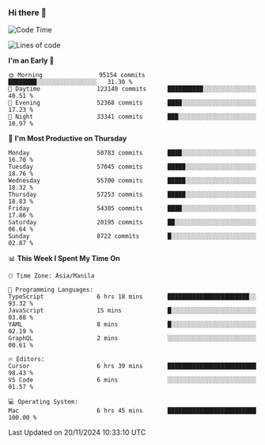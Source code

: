 ### Hi there 👋

<!--START_SECTION:waka-->
![Code Time](http://img.shields.io/badge/Code%20Time-5%2C705%20hrs%2031%20mins-blue)

![Lines of code](https://img.shields.io/badge/From%20Hello%20World%20I%27ve%20Written-126.4%20million%20lines%20of%20code-blue)

**I'm an Early 🐤** 

```text
🌞 Morning                95154 commits       ████████░░░░░░░░░░░░░░░░░   31.30 % 
🌆 Daytime                123140 commits      ██████████░░░░░░░░░░░░░░░   40.51 % 
🌃 Evening                52368 commits       ████░░░░░░░░░░░░░░░░░░░░░   17.23 % 
🌙 Night                  33341 commits       ███░░░░░░░░░░░░░░░░░░░░░░   10.97 % 
```
📅 **I'm Most Productive on Thursday** 

```text
Monday                   50783 commits       ████░░░░░░░░░░░░░░░░░░░░░   16.70 % 
Tuesday                  57045 commits       █████░░░░░░░░░░░░░░░░░░░░   18.76 % 
Wednesday                55700 commits       █████░░░░░░░░░░░░░░░░░░░░   18.32 % 
Thursday                 57253 commits       █████░░░░░░░░░░░░░░░░░░░░   18.83 % 
Friday                   54305 commits       ████░░░░░░░░░░░░░░░░░░░░░   17.86 % 
Saturday                 20195 commits       ██░░░░░░░░░░░░░░░░░░░░░░░   06.64 % 
Sunday                   8722 commits        █░░░░░░░░░░░░░░░░░░░░░░░░   02.87 % 
```


📊 **This Week I Spent My Time On** 

```text
🕑︎ Time Zone: Asia/Manila

💬 Programming Languages: 
TypeScript               6 hrs 18 mins       ███████████████████████░░   93.32 % 
JavaScript               15 mins             █░░░░░░░░░░░░░░░░░░░░░░░░   03.88 % 
YAML                     8 mins              █░░░░░░░░░░░░░░░░░░░░░░░░   02.19 % 
GraphQL                  2 mins              ░░░░░░░░░░░░░░░░░░░░░░░░░   00.61 % 

🔥 Editors: 
Cursor                   6 hrs 39 mins       █████████████████████████   98.43 % 
VS Code                  6 mins              ░░░░░░░░░░░░░░░░░░░░░░░░░   01.57 % 

💻 Operating System: 
Mac                      6 hrs 45 mins       █████████████████████████   100.00 % 
```


 Last Updated on 20/11/2024 10:33:10 UTC
<!--END_SECTION:waka-->


<!--
**rad182/rad182** is a ✨ _special_ ✨ repository because its `README.md` (this file) appears on your GitHub profile.

Here are some ideas to get you started:

- 🔭 I’m currently working on ...
- 🌱 I’m currently learning ...
- 👯 I’m looking to collaborate on ...
- 🤔 I’m looking for help with ...
- 💬 Ask me about ...
- 📫 How to reach me: ...
- 😄 Pronouns: ...
- ⚡ Fun fact: ...
-->
